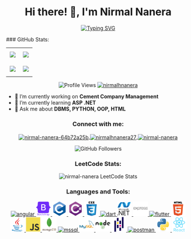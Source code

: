 <h1 align="center">Hi there! 👋, I'm Nirmal Nanera</h1>
<p align="center">
<a href="https://github.com/NirmalHNanera">
    <img src="https://readme-typing-svg.demolab.com?font=Georgia&size=18&duration=2000&pause=100&multiline=true&width=500&height=100&lines=Nirmal+Nanera;Versatile+Developer;Full+Stack+Developer+%7C+B.Tech+Student+%7C+Passionate;Data+Structure+%7C+DBMS+%7C+Python+%7C+AI/ML+Enthusiast" alt="Typing SVG" />
</a>
</p>
### GitHub Stats:

<table align="center">
  <tr>
    <td align="center" style="padding: 10px;">
      <a href="https://github.com/NirmalHNanera">
        <img src="https://github-stats-alpha.vercel.app/api?username=NirmalHNanera&cc=22272e&tc=37BCF6&ic=fff&bc=0000" width="400" />
      </a>
    </td>
    <td align="center" style="padding: 10px;">
      <a href="https://github.com/NirmalHNanera">
        <img src="https://github-readme-stats.vercel.app/api?username=nirmalhnanera&show_icons=true&locale=en&theme=dark&card_width=400" width="400" />
      </a>
    </td>
  </tr>
  <tr>
    <td align="center" style="padding: 10px;">
      <a href="https://github.com/NirmalHNanera">
        <img src="https://github-readme-streak-stats.herokuapp.com/?user=nirmalhnanera&theme=dark" width="400" />
      </a>
    </td>
    <td align="center" style="padding: 10px;">
      <a href="https://github.com/NirmalHNanera">
        <img src="https://github-readme-stats.vercel.app/api/top-langs?username=nirmalhnanera&show_icons=true&locale=en&layout=compact&theme=dark&card_width=400" width="400" />
      </a>
    </td>
  </tr>
</table>

<p align="center">
    <img src="https://komarev.com/ghpvc/?username=nirmalhnanera&label=Profile%20views&color=0e75b6&style=flat" alt="Profile Views" />
    <a href="https://github.com/ryo-ma/github-profile-trophy">
        <img src="https://github-profile-trophy.vercel.app/?username=nirmalhnanera&theme=darkhub&margin-w=15&margin-h=15" alt="nirmalhnanera" />
    </a>
</p>



- 🔭 I’m currently working on **Cement Company Management**
- 🌱 I’m currently learning **ASP .NET**
- 💬 Ask me about **DBMS, PYTHON, OOP, HTML**

<h3 align="center">Connect with me:</h3>
<p align="center">
    <a href="https://linkedin.com/in/nirmal-nanera-64b72a25b" target="blank">
        <img align="center" src="https://raw.githubusercontent.com/rahuldkjain/github-profile-readme-generator/master/src/images/icons/Social/linked-in-alt.svg" alt="nirmal-nanera-64b72a25b" height="30" width="40" />
    </a>
    <a href="https://www.hackerrank.com/nirmalhnanera27" target="blank">
        <img align="center" src="https://raw.githubusercontent.com/rahuldkjain/github-profile-readme-generator/master/src/images/icons/Social/hackerrank.svg" alt="nirmalhnanera27" height="30" width="40" />
    </a>
    <a href="https://www.leetcode.com/nirmal-nanera" target="blank">
        <img align="center" src="https://raw.githubusercontent.com/rahuldkjain/github-profile-readme-generator/master/src/images/icons/Social/leet-code.svg" alt="nirmal-nanera" height="30" width="40" />
    </a>
</p>

<p align="center">
    <img src="https://img.shields.io/github/followers/nirmalhnanera?label=GitHub%20Followers&style=for-the-badge" alt="GitHub Followers" />
    
</p>

<h3 align="center">LeetCode Stats:</h3>
<p align="center">
    <img src="https://leetcard.jacoblin.cool/nirmal-nanera?theme=dark&font=Karma&ext=activity" alt="nirmal-nanera LeetCode Stats" />
</p>

<h3 align="center">Languages and Tools:</h3>
<p align="center">
    <a href="https://angular.io" target="_blank" rel="noreferrer">
        <img src="https://angular.io/assets/images/logos/angular/angular.svg" alt="angular" width="40" height="40"/>
    </a>
    <a href="https://getbootstrap.com" target="_blank" rel="noreferrer">
        <img src="https://raw.githubusercontent.com/devicons/devicon/master/icons/bootstrap/bootstrap-plain-wordmark.svg" alt="bootstrap" width="40" height="40"/>
    </a>
    <a href="https://www.cprogramming.com/" target="_blank" rel="noreferrer">
        <img src="https://raw.githubusercontent.com/devicons/devicon/master/icons/c/c-original.svg" alt="c" width="40" height="40"/>
    </a>
    <a href="https://www.w3schools.com/cs/" target="_blank" rel="noreferrer">
        <img src="https://raw.githubusercontent.com/devicons/devicon/master/icons/csharp/csharp-original.svg" alt="csharp" width="40" height="40"/>
    </a>
    <a href="https://www.w3schools.com/css/" target="_blank" rel="noreferrer">
        <img src="https://raw.githubusercontent.com/devicons/devicon/master/icons/css3/css3-original-wordmark.svg" alt="css3" width="40" height="40"/>
    </a>
    <a href="https://dart.dev" target="_blank" rel="noreferrer">
        <img src="https://www.vectorlogo.zone/logos/dartlang/dartlang-icon.svg" alt="dart" width="40" height="40"/>
    </a>
    <a href="https://dotnet.microsoft.com/" target="_blank" rel="noreferrer">
        <img src="https://raw.githubusercontent.com/devicons/devicon/master/icons/dot-net/dot-net-original-wordmark.svg" alt="dotnet" width="40" height="40"/>
    </a>
    <a href="https://expressjs.com" target="_blank" rel="noreferrer">
        <img src="https://raw.githubusercontent.com/devicons/devicon/master/icons/express/express-original-wordmark.svg" alt="express" width="40" height="40"/>
    </a>
    <a href="https://flutter.dev" target="_blank" rel="noreferrer">
        <img src="https://www.vectorlogo.zone/logos/flutterio/flutterio-icon.svg" alt="flutter" width="40" height="40"/>
    </a>
    <a href="https://www.w3.org/html/" target="_blank" rel="noreferrer">
        <img src="https://raw.githubusercontent.com/devicons/devicon/master/icons/html5/html5-original-wordmark.svg" alt="html5" width="40" height="40"/>
    </a>
    <a href="https://www.java.com" target="_blank" rel="noreferrer">
        <img src="https://raw.githubusercontent.com/devicons/devicon/master/icons/java/java-original.svg" alt="java" width="40" height="40"/>
    </a>
    <a href="https://developer.mozilla.org/en-US/docs/Web/JavaScript" target="_blank" rel="noreferrer">
        <img src="https://raw.githubusercontent.com/devicons/devicon/master/icons/javascript/javascript-original.svg" alt="javascript" width="40" height="40"/>
    </a>
    <a href="https://www.mongodb.com/" target="_blank" rel="noreferrer">
        <img src="https://raw.githubusercontent.com/devicons/devicon/master/icons/mongodb/mongodb-original-wordmark.svg" alt="mongodb" width="40" height="40"/>
    </a>
    <a href="https://www.microsoft.com/en-us/sql-server" target="_blank" rel="noreferrer">
        <img src="https://www.svgrepo.com/show/303229/microsoft-sql-server-logo.svg" alt="mssql" width="40" height="40"/>
    </a>
    <a href="https://www.mysql.com/" target="_blank" rel="noreferrer">
        <img src="https://raw.githubusercontent.com/devicons/devicon/master/icons/mysql/mysql-original-wordmark.svg" alt="mysql" width="40" height="40"/>
    </a>
    <a href="https://nodejs.org" target="_blank" rel="noreferrer">
        <img src="https://raw.githubusercontent.com/devicons/devicon/master/icons/nodejs/nodejs-original-wordmark.svg" alt="nodejs" width="40" height="40"/>
    </a>
    <a href="https://pandas.pydata.org/" target="_blank" rel="noreferrer">
        <img src="https://raw.githubusercontent.com/devicons/devicon/2ae2a900d2f041da66e950e4d48052658d850630/icons/pandas/pandas-original.svg" alt="pandas" width="40" height="40"/>
    </a>
    <a href="https://postman.com" target="_blank" rel="noreferrer">
        <img src="https://www.vectorlogo.zone/logos/getpostman/getpostman-icon.svg" alt="postman" width="40" height="40"/>
    </a>
    <a href="https://www.python.org" target="_blank" rel="noreferrer">
        <img src="https://raw.githubusercontent.com/devicons/devicon/master/icons/python/python-original.svg" alt="python" width="40" height="40"/>
    </a>
    <a href="https://reactjs.org/" target="_blank" rel="noreferrer">
        <img src="https://raw.githubusercontent.com/devicons/devicon/master/icons/react/react-original-wordmark.svg" alt="react" width="40" height="40"/>
    </a>
</p>
